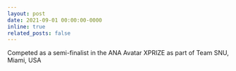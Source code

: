 ```yaml
---
layout: post
date: 2021-09-01 00:00:00-0000
inline: true
related_posts: false
---
```


Competed as a semi-finalist in the ANA Avatar XPRIZE as part of Team SNU, Miami, USA
